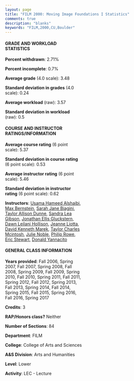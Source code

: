 ```yaml
---
layout: page
title: "FILM 2000: Moving Image Foundations I Statistics"
comments: true
description: "blanks"
keywords: "FILM,2000,CU,Boulder"
---
```

<head>
<script src="https://ajax.googleapis.com/ajax/libs/jquery/2.1.3/jquery.min.js"></script>
<script src="https://dl.dropboxusercontent.com/s/pc42nxpaw1ea4o9/highcharts.js?dl=0"></script>
<!-- <script src="../assets/js/highcharts.js"></script> -->
<style type="text/css">@font-face {
	font-family: "Bebas Neue";
	src: url(https://www.filehosting.org/file/details/544349/BebasNeue Regular.otf) format("opentype");
	}
	h1.Bebas { 
		font-family: "Bebas Neue", Verdana, Tahoma;
	}
</style>
</head>
<body>
	<div id="container" style="float: right; width: 45%; height: 88%; margin-left: 2.5%; margin-right: 2.5%;"></div>
	<script language="JavaScript">
		$(document).ready(function() {
		var chart = {type: 'column'};
		var title = {text: 'Grade Distribution'};
		var xAxis = {categories: ['A','B','C','D','F'],crosshair: true};
		var yAxis = {min: 0,title: {text: 'Percentage'}};
		var tooltip = {headerFormat: '<center><b><span style="font-size:20px">{point.key}</span></b></center>',
		               pointFormat: '<td style="padding:0"><b>{point.y:.1f}%</b></td>',
		               footerFormat: '</table>',shared: true,useHTML: true};
		var plotOptions = {column: {pointPadding: 0.0,borderWidth: 0}};  
		var credits = {enabled: false};var series= [{name: 'Percent',data: [59.15,35.14,3.96,0.86,0.89,]}];
		var json = {};
		json.chart = chart;
		json.title = title;
		json.tooltip = tooltip;
		json.xAxis = xAxis;
		json.yAxis = yAxis;  
		json.series = series;
		json.plotOptions = plotOptions;  
		json.credits = credits;
		$('#container').highcharts(json);
	});
	</script>
</body>
			   
#### GRADE AND WORKLOAD STATISTICS

**Percent withdrawn**: 2.71%

**Percent incomplete**: 0.7%

**Average grade** (4.0 scale): 3.48

**Standard deviation in grades** (4.0 scale): 0.24

**Average workload** (raw): 3.57

**Standard deviation in workload** (raw): 0.5

#### COURSE AND INSTRUCTOR RATINGS/INFORMATION

**Average course rating** (6 point scale): 5.37

**Standard deviation in course rating** (6 point scale): 0.53

**Average instructor rating** (6 point scale): 5.46

**Standard deviation in instructor rating** (6 point scale): 0.62

**Instructors**: <a href='../../instructors/Usama_Hameed_Alshaibi'>Usama Hameed Alshaibi</a>, <a href='../../instructors/Max_Bernstein'>Max Bernstein</a>, <a href='../../instructors/Sarah_Jane_Biagini'>Sarah Jane Biagini</a>, <a href='../../instructors/Taylor_Allison_Dunne'>Taylor Allison Dunne</a>, <a href='../../instructors/Sandra_Lea_Gibson'>Sandra Lea Gibson</a>, <a href='../../instructors/Jonathan_Ellis_Gluckstern'>Jonathan Ellis Gluckstern</a>, <a href='../../instructors/Dawn_Leilani_Hollison'>Dawn Leilani Hollison</a>, <a href='../../instructors/Jeanne_Liotta'>Jeanne Liotta</a>, <a href='../../instructors/David_Kenneth_Marek'>David Kenneth Marek</a>, <a href='../../instructors/Taylor_Charles_Mcintosh'>Taylor Charles Mcintosh</a>, <a href='../../instructors/Julie_Noble'>Julie Noble</a>, <a href='../../instructors/Philip_Rowe'>Philip Rowe</a>, <a href='../../instructors/Eric_Stewart'>Eric Stewart</a>, <a href='../../instructors/Donald_Yannacito'>Donald Yannacito</a>

#### GENERAL CLASS INFORMATION

**Years provided**: Fall 2006, Spring 2007, Fall 2007, Spring 2008, Fall 2008, Spring 2009, Fall 2009, Spring 2010, Fall 2010, Spring 2011, Fall 2011, Spring 2012, Fall 2012, Spring 2013, Fall 2013, Spring 2014, Fall 2014, Spring 2015, Fall 2015, Spring 2016, Fall 2016, Spring 2017

**Credits**: 3

**RAP/Honors class?** Neither

**Number of Sections**: 84

**Department**: FILM

**College**: College of Arts and Sciences

**A&S Division**: Arts and Humanities

**Level**: Lower

**Activity**: LEC - Lecture
